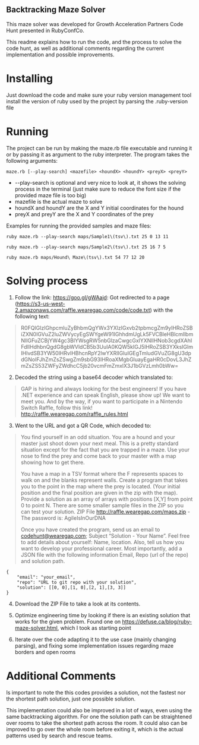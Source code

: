 Backtracking Maze Solver
------------------------

This maze solver was developed for Growth Acceleration Partners Code Hunt presented in RubyConfCo.

This readme explains how to run the code, and the process to solve the code hunt, as well as additional comments regarding the current implementation and possible improvements.

# Installing

Just download the code and make sure your ruby version management tool install the version of ruby used by the project by parsing the .ruby-version file

# Running

The project can be run by making the maze.rb file executable and running it or by passing it as argument to the ruby interpreter. The program takes the following arguments:

`maze.rb [--play-search] <mazefile> <houndX> <houndY> <preyX> <preyY>`

* --play-search is optional and very nice to look at, it shows the solving process in the terminal (just make sure to reduce the font size if the provided maze file is too big)
* mazefile is the actual maze to solve
* houndX and houndY are the X and Y initial coordinates for the hound
* preyX and preyY are the X and Y coordinates of the prey

Examples for running the provided samples and maze files:

`ruby maze.rb --play-search maps/Sample1\(tsv\).txt 25 0 13 11`

`ruby maze.rb --play-search maps/Sample2\(tsv\).txt 25 16 7 5`

`ruby maze.rb maps/Hound\ Maze\(tsv\).txt 54 77 12 20`

# Solving process

1. Follow the link: https://goo.gl/gWAajd: Got redirected to a page (https://s3-us-west-2.amazonaws.com/raffle.wearegap.com/code/code.txt) with the following text:

> R0FQIGlzIGhpcmluZyBhbmQgYWx3YXlzIGxvb2tpbmcgZm9yIHRoZSBiZXN0IGVuZ2luZWVycyEgSWYgeW91IGhhdmUgLk5FVCBleHBlcmllbmNlIGFuZCBjYW4gc3BlYWsgRW5nbGlzaCwgcGxlYXNlIHNob3cgdXAhIFdlIHdhbnQgdG8gbWVldCB5b3UuIA0KQW5kIGJ5IHRoZSB3YXksIGlmIHlvdSB3YW50IHRvIHBhcnRpY2lwYXRlIGluIGEgTmludGVuZG8gU3dpdGNoIFJhZmZsZSwgZm9sbG93IHRoaXMgbGluayEgaHR0cDovL3JhZmZsZS53ZWFyZWdhcC5jb20vcmFmZmxlX3J1bGVzLmh0bWw=

2. Decoded the string using a base64 decoder which translated to:

> GAP is hiring and always looking for the best engineers! If you have .NET experience and can speak English, please show up! We want to meet you. 
> And by the way, if you want to participate in a Nintendo Switch Raffle, follow this link! http://raffle.wearegap.com/raffle_rules.html

3.  Went to the URL and got a QR Code, which decoded to:

> You find yourself in an odd situation. You are a hound and your master just shoot down your next meal. This is a pretty standard situation except for the fact that you are trapped in a maze. Use your nose to find the prey and come back to your master with a map showing how to get there.  
>
> You have a map in a TSV format where the F represents spaces to walk on and the blanks represent walls. Create a program that takes you to the point in the map where the prey is located. (Your initial position and the final position are given in the zip with the map). Provide a solution as an array of arrays with positions [X,Y] from point 0 to point N. There are some smaller sample files in the ZIP so you can test your solution.  ZIP File http://raffle.wearegap.com/maps.zip - The password is: AgileIsInOurDNA
> 
> Once you have created the program, send us an email to codehunt@wearegap.com; Subject “Solution - Your Name”. Feel free to add details about yourself: Name, location. Also, tell us how you want to develop your professional career.  Most importantly, add a JSON file with the following information Email, Repo (url of the repo) and solution path.

```
{
    "email": "your_email",
    "repo": "URL to git repo with your solution",
    "solution": [[0, 0],[1, 0],[2, 1],[3, 3]]
}
```

4. Download the ZIP File to take a look at its contents.

5. Optimize engineering time by looking if there is an existing solution that works for the given problem. Found one on https://defuse.ca/blog/ruby-maze-solver.html, which I took as starting point

6. Iterate over the code adapting it to the use case (mainly changing parsing), and fixing some implementation issues regarding maze borders and open rooms

# Additional Comments

Is important to note the this codes provides a solution, not the fastest nor the shortest path solution, just one possible solution.

This implementation could also be improved in a lot of ways, even using the same backtracking algorithm. For one the solution path can be straightened over rooms to take the shortest path across the room. It could also can be improved to go over the whole room before exiting it, which is the actual patterns used by search and rescue teams.
